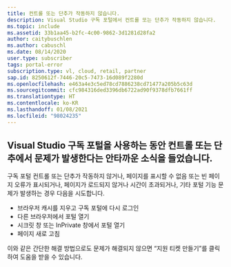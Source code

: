 ```yaml
---
title: 컨트롤 또는 단추가 작동하지 않습니다.
description: Visual Studio 구독 포털에서 컨트롤 또는 단추가 작동하지 않습니다.
ms.topic: include
ms.assetid: 33b1aa45-b2fc-4c00-9862-3d1281d28fa2
author: caitybuschlen
ms.author: cabuschl
ms.date: 08/14/2020
user.type: subscriber
tags: portal-error
subscription.type: vl, cloud, retail, partner
sap.id: 8250612f-7446-20c5-7473-16d089f2280d
ms.openlocfilehash: e463a4e3c5ed78cd7886238cd71477a205b5c63d
ms.sourcegitcommit: cfc984316ded3396db6722ad90f9378dfb7661ff
ms.translationtype: HT
ms.contentlocale: ko-KR
ms.lasthandoff: 01/08/2021
ms.locfileid: "98024235"
---
```

## <a name="were-sorry-to-hear-that-youre-experiencing-an-issue-with-controls-or-buttons-while-using-the-visual-studio-subscriptions-portal"></a>Visual Studio 구독 포털을 사용하는 동안 컨트롤 또는 단추에서 문제가 발생한다는 안타까운 소식을 들었습니다. 

구독 포털 컨트롤 또는 단추가 작동하지 않거나, 페이지를 표시할 수 없음 또는 빈 페이지 오류가 표시되거나, 페이지가 로드되지 않거나 시간이 초과되거나, 기타 포털 기능 문제가 발생하는 경우 다음을 시도합니다. 

* 브라우저 캐시를 지우고 구독 포털에 다시 로그인 
* 다른 브라우저에서 포털 열기 
* 시크릿 창 또는 InPrivate 창에서 포털 열기 
* 페이지 새로 고침  

이와 같은 간단한 해결 방법으로도 문제가 해결되지 않으면 “지원 티켓 만들기”를 클릭하여 도움을 받을 수 있습니다.